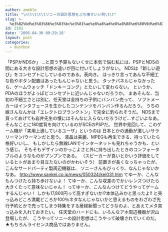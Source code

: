```yaml
---
author: ameblo
title: "\n\t\t\t\tソニーの設計思想をぶち壊すいい例\t\t"
slug: >-
  %e3%82%bd%e3%83%8b%e3%83%bc%e3%81%ae%e8%a8%ad%e8%a8%88%e6%80%9d%e6%83%b3%e3%82%92%e3%81%b6%e3%81%a1%e5%a3%8a%e3%81%99%e3%81%84%e3%81%84%e4%be%8b
id: 2101
date: '2005-04-30 09:29:18'
layout: post
categories:
  - dustbox
---
```


「PSPかNDSか」 …と買う予算もないくせに本気で悩む私には、PSPとNDSの間にある大きな設計思想の違いが目に付いてしょうがない。 NDSは「新しい遊び」をコンセプトにしているのである。表向き。 はっきり言ってあんな不細工な色やボタン配置はあったもんじゃないと思う。 タッチパネルじゃなかったら、ゲームウォッチ「ドンキーコング」とたいして変わらない。 というか、PDAのほうがよっぽどコンセプトに近いんじゃないだろうか。 まあそんな、当初の不細工さとは別に、任天堂は金持ちの子供にバンバン売って、 ソフトメーカーはインタフェースを生かしたコンテンツをバンバン作るんだろう。 うちの嫁さんなんかは「エレクトロプランクトン」で完全に釣られそうだ。 NDSまで買ってあげても岩井先生の懐にはそんなに入らないだろうけど…すごいよなあ。 そんなことに180度背を向けているのがSCEのPSPだ。 世界中見回して、このゲーム機が「実用上適しているユーザ」というのは 日本とかの通勤が激しいサラリーマン/ウーマンだと思う。 液晶は美麗、MPEGも再生できる、持っていたら格好いいし、 もしかしたら無線LANでインターネットも見れちゃうかも、という感じ。 そもそもデザインのかっこよさと外に持ち出したときのコンフォータブルのようなものがプンプンである。 （スピーカーが良いとかいう評価をしているヒトがあまり目立たないのがかわいそう） 前置きが長くなっちゃったが、こんなサードパーティ製周辺機器は、 ソニーさんもびっくり、なんじゃないかなあ。 http://www.sankei.co.jp/news/050324/kei031.htm てゆーか、こんなもんつけたら持ち歩けないよ！ てゆーか、こんな収差のでかいレンズつけたら大きくたって意味ないじゃん！ ってゆーか、こんなんつけてどうやってゲームするんじゃい！ しかも17,800円って高すぎないか!?本体込みかと思ったよ!! と突っ込みどころ満載どころか100％ネタなんじゃないかと思えるものをわざわざ先行予約とかで売ってしまう特集をする産経新聞ってどうなのよ、とあえてメタ突っ込みを入れておきたい。 任天堂のハードにも、いろんなアホ周辺機器が沢山登場したが、 こうやってソニーの設計思想はこうやって破壊されていくのだ。 ★もちろんライセンス商品ではありません。